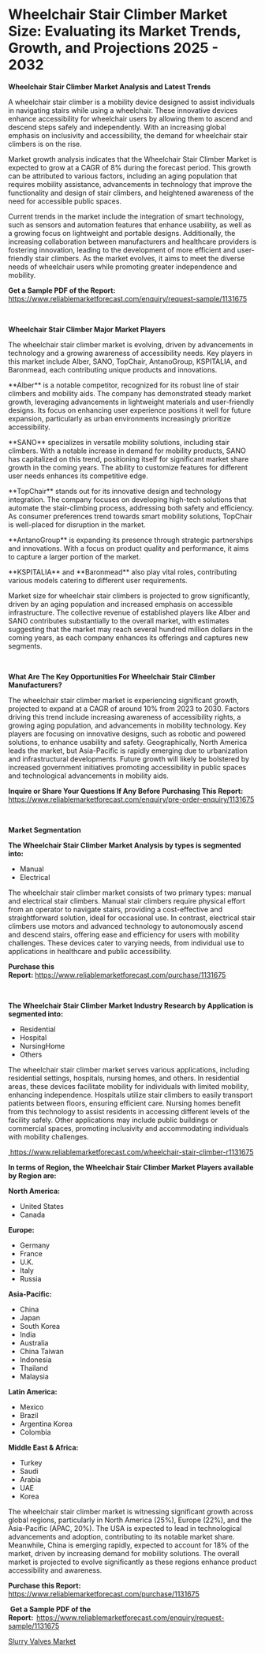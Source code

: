 <p><h1>Wheelchair Stair Climber Market Size: Evaluating its Market Trends, Growth, and Projections 2025 - 2032</h1></p><p><strong>Wheelchair Stair Climber Market Analysis and Latest Trends</strong></p>
<p><p>A wheelchair stair climber is a mobility device designed to assist individuals in navigating stairs while using a wheelchair. These innovative devices enhance accessibility for wheelchair users by allowing them to ascend and descend steps safely and independently. With an increasing global emphasis on inclusivity and accessibility, the demand for wheelchair stair climbers is on the rise.</p><p>Market growth analysis indicates that the Wheelchair Stair Climber Market is expected to grow at a CAGR of 8% during the forecast period. This growth can be attributed to various factors, including an aging population that requires mobility assistance, advancements in technology that improve the functionality and design of stair climbers, and heightened awareness of the need for accessible public spaces. </p><p>Current trends in the market include the integration of smart technology, such as sensors and automation features that enhance usability, as well as a growing focus on lightweight and portable designs. Additionally, the increasing collaboration between manufacturers and healthcare providers is fostering innovation, leading to the development of more efficient and user-friendly stair climbers. As the market evolves, it aims to meet the diverse needs of wheelchair users while promoting greater independence and mobility.</p></p>
<p><strong>Get a Sample PDF of the Report:&nbsp;</strong> <a href="https://www.reliablemarketforecast.com/enquiry/request-sample/1131675?utm_campaign=1899&utm_medium=2&utm_source=Github&utm_content=ia&utm_term=16022025&utm_id=wheelchair-stair-climber">https://www.reliablemarketforecast.com/enquiry/request-sample/1131675</a></p>
<p>&nbsp;</p>
<p><strong>Wheelchair Stair Climber Major Market Players</strong></p>
<p><p>The wheelchair stair climber market is evolving, driven by advancements in technology and a growing awareness of accessibility needs. Key players in this market include Alber, SANO, TopChair, AntanoGroup, KSPITALIA, and Baronmead, each contributing unique products and innovations.</p><p>**Alber** is a notable competitor, recognized for its robust line of stair climbers and mobility aids. The company has demonstrated steady market growth, leveraging advancements in lightweight materials and user-friendly designs. Its focus on enhancing user experience positions it well for future expansion, particularly as urban environments increasingly prioritize accessibility.</p><p>**SANO** specializes in versatile mobility solutions, including stair climbers. With a notable increase in demand for mobility products, SANO has capitalized on this trend, positioning itself for significant market share growth in the coming years. The ability to customize features for different user needs enhances its competitive edge.</p><p>**TopChair** stands out for its innovative design and technology integration. The company focuses on developing high-tech solutions that automate the stair-climbing process, addressing both safety and efficiency. As consumer preferences trend towards smart mobility solutions, TopChair is well-placed for disruption in the market.</p><p>**AntanoGroup** is expanding its presence through strategic partnerships and innovations. With a focus on product quality and performance, it aims to capture a larger portion of the market.</p><p>**KSPITALIA** and **Baronmead** also play vital roles, contributing various models catering to different user requirements.</p><p>Market size for wheelchair stair climbers is projected to grow significantly, driven by an aging population and increased emphasis on accessible infrastructure. The collective revenue of established players like Alber and SANO contributes substantially to the overall market, with estimates suggesting that the market may reach several hundred million dollars in the coming years, as each company enhances its offerings and captures new segments.</p></p>
<p>&nbsp;</p>
<p><strong>What Are The Key Opportunities For Wheelchair Stair Climber Manufacturers?</strong></p>
<p><p>The wheelchair stair climber market is experiencing significant growth, projected to expand at a CAGR of around 10% from 2023 to 2030. Factors driving this trend include increasing awareness of accessibility rights, a growing aging population, and advancements in mobility technology. Key players are focusing on innovative designs, such as robotic and powered solutions, to enhance usability and safety. Geographically, North America leads the market, but Asia-Pacific is rapidly emerging due to urbanization and infrastructural developments. Future growth will likely be bolstered by increased government initiatives promoting accessibility in public spaces and technological advancements in mobility aids.</p></p>
<p><strong>Inquire or Share Your Questions If Any Before Purchasing This Report:</strong> <a href="https://www.reliablemarketforecast.com/enquiry/pre-order-enquiry/1131675?utm_campaign=1899&utm_medium=2&utm_source=Github&utm_content=ia&utm_term=16022025&utm_id=wheelchair-stair-climber">https://www.reliablemarketforecast.com/enquiry/pre-order-enquiry/1131675</a></p>
<p>&nbsp;</p>
<p><strong>Market Segmentation</strong></p>
<p><strong>The Wheelchair Stair Climber Market Analysis by types is segmented into:</strong></p>
<p><ul><li>Manual</li><li>Electrical</li></ul></p>
<p><p>The wheelchair stair climber market consists of two primary types: manual and electrical stair climbers. Manual stair climbers require physical effort from an operator to navigate stairs, providing a cost-effective and straightforward solution, ideal for occasional use. In contrast, electrical stair climbers use motors and advanced technology to autonomously ascend and descend stairs, offering ease and efficiency for users with mobility challenges. These devices cater to varying needs, from individual use to applications in healthcare and public accessibility.</p></p>
<p><strong>Purchase this Report:&nbsp;</strong><a href="https://www.reliablemarketforecast.com/purchase/1131675?utm_campaign=1899&utm_medium=2&utm_source=Github&utm_content=ia&utm_term=16022025&utm_id=wheelchair-stair-climber">https://www.reliablemarketforecast.com/purchase/1131675</a></p>
<p>&nbsp;</p>
<p><strong>The Wheelchair Stair Climber Market Industry Research by Application is segmented into:</strong></p>
<p><ul><li>Residential</li><li>Hospital</li><li>NursingHome</li><li>Others</li></ul></p>
<p><p>The wheelchair stair climber market serves various applications, including residential settings, hospitals, nursing homes, and others. In residential areas, these devices facilitate mobility for individuals with limited mobility, enhancing independence. Hospitals utilize stair climbers to easily transport patients between floors, ensuring efficient care. Nursing homes benefit from this technology to assist residents in accessing different levels of the facility safely. Other applications may include public buildings or commercial spaces, promoting inclusivity and accommodating individuals with mobility challenges.</p></p>
<p><a href="https://www.reliablemarketforecast.com/wheelchair-stair-climber-r1131675?utm_campaign=1899&utm_medium=2&utm_source=Github&utm_content=ia&utm_term=16022025&utm_id=wheelchair-stair-climber">&nbsp;https://www.reliablemarketforecast.com/wheelchair-stair-climber-r1131675</a></p>
<p><strong>In terms of Region, the Wheelchair Stair Climber Market Players available by Region are:</strong></p>
<p>
    <p> <strong> North America: </strong>
        <ul>
            <li>United States</li>
            <li>Canada</li>
        </ul>
        </p> 
    <p> <strong> Europe: </strong>
        <ul>
            <li>Germany</li>
            <li>France</li>
            <li>U.K.</li>
            <li>Italy</li>
            <li>Russia</li>
        </ul>
        </p> 
    <p> <strong> Asia-Pacific: </strong>
        <ul>
            <li>China</li>
            <li>Japan</li>
            <li>South Korea</li>
            <li>India</li>
            <li>Australia</li>
            <li>China Taiwan</li>
            <li>Indonesia</li>
            <li>Thailand</li>
            <li>Malaysia</li>
        </ul>
        </p> 
    <p> <strong> Latin America: </strong>
        <ul>
            <li>Mexico</li>
            <li>Brazil</li>
            <li>Argentina Korea</li>
            <li>Colombia</li>
        </ul>
        </p> 
    <p> <strong> Middle East & Africa: </strong>
        <ul>
            <li>Turkey</li>
            <li>Saudi</li>
            <li>Arabia</li>
            <li>UAE</li>
            <li>Korea</li>
        </ul>
    </p>
    </p>
<p><p>The wheelchair stair climber market is witnessing significant growth across global regions, particularly in North America (25%), Europe (22%), and the Asia-Pacific (APAC, 20%). The USA is expected to lead in technological advancements and adoption, contributing to its notable market share. Meanwhile, China is emerging rapidly, expected to account for 18% of the market, driven by increasing demand for mobility solutions. The overall market is projected to evolve significantly as these regions enhance product accessibility and awareness.</p></p>
<p><strong>Purchase this Report: </strong><a href="https://www.reliablemarketforecast.com/purchase/1131675?utm_campaign=1899&utm_medium=2&utm_source=Github&utm_content=ia&utm_term=16022025&utm_id=wheelchair-stair-climber">https://www.reliablemarketforecast.com/purchase/1131675</a></p>
<p>&nbsp;<strong>Get a Sample PDF of the Report:&nbsp;&nbsp;</strong><a href="https://www.reliablemarketforecast.com/enquiry/request-sample/1131675?utm_campaign=1899&utm_medium=2&utm_source=Github&utm_content=ia&utm_term=16022025&utm_id=wheelchair-stair-climber">https://www.reliablemarketforecast.com/enquiry/request-sample/1131675</a></p>
<p><strong></strong></p>
<p><p><a href="https://github.com/YashRP12/Market-Research-Report-List-7/blob/main/slurry-valves-market.md?utm_campaign=1899&utm_medium=2&utm_source=Github&utm_content=ia&utm_term=16022025&utm_id=wheelchair-stair-climber">Slurry Valves Market</a></p></p>